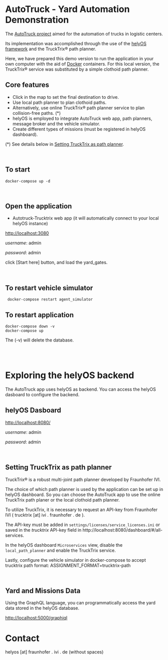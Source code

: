 # AutoTruck - Yard Automation Demonstration

The [AutoTruck project](https://www.ivi.fraunhofer.de/en/research-fields/autonomous-systems/autotruck.html) aimed for the automation of trucks in logistic centers.

Its implementation was accomplished through the use of the [helyOS framework](https://helyos-manual.readthedocs.io/en/latest/) and the TruckTrix&reg; path planner.<br>

Here, we have prepared this demo version to run the application in your own computer with the aid of [Docker](https://www.docker.com/) containers.
For this local version, the TruckTrix&reg; service was substituted by a simple clothoid path planner.

 ## Core features
  * Click in the map to set the final destination to drive.
  * Use local path planner to plan clothoid paths.
  * Alternatively, use online TruckTrix&reg; path planner service to plan collision-free paths. (*)
  * helyOS is employed to integrate AutoTruck web app, path planners, message broker and the vehicle simulator.
  * Create different types of missions (must be registered in helyOS dashboard).

(*) See details below in [Setting TruckTrix as path planner](#setting-trucktrix-as-path-planner).



</br>

 ## To start
 
```
docker-compose up -d
```

</br>

## Open the application

* Autotruck-Trucktrix web app (it will automatically connect to your local helyOS instance)

[http://localhost:3080](http://localhost:3080/)

*username*: admin

*password*: admin

click [Start here] button, and load the yard_gates.

</br>

 ## To restart vehicle simulator
```
 docker-compose restart agent_simulator
 ```

 ## To restart application

```
docker-compose down -v
docker-compose up
```
The (-v) will delete the database.

</br>
</br>



# Exploring the helyOS backend

The AutoTruck app uses helyOS as backend. You can access the helyOS dasboard to configure the backend.


## helyOS Dasboard

[http://localhost:8080/](http://localhost:8080/)

*username*: admin

*password*: admin

<br>


## Setting TruckTrix as path planner

TruckTrix&reg; is a robust multi-joint path planner developed by Fraunhofer IVI. </br> 

The choice of which path planner is used by the application can be set up in helyOS dashboard. 
So you can choose the AutoTruck app to use the online TruckTrix path planer or the local clothoid path planner.

To utilize TruckTrix, it is necessary to request an API-key from Fraunhofer IVI ( trucktrix [at] ivi . fraunhofer . de ).

The API-key must be added in `settings/licenses/service_licenses.ini` or saved in the *trucktrix* API-key field in http://localhost:8080/dashboard/#/all-services.

In the helyOS dashboard `Microservices` view, disable the `local_path_planner` and enable the TruckTrix service.

Lastly, configure the vehicle simulator in docker-compose to accept trucktrix path format: ASSIGNMENT_FORMAT=trucktrix-path

<br>

## Yard and Missions Data
Using the GraphQL language, you can programmatically access the yard data stored in the helyOS database.

[http://localhost:5000/graphiql](http://localhost:5000/graphiql)
 



# Contact
helyos [at] fraunhofer . ivi . de (without spaces)


